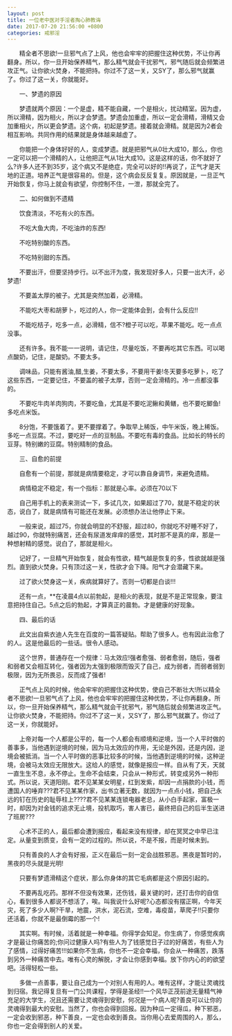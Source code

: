 ```yaml
---
layout: post
title: 一位老中医对手淫者掏心肺教诲
date: 2017-07-20 21:56:00 +0800
categories: 戒邪淫
---
```


　　精全者不思欲!一旦邪气点了上风，他也会牢牢的把握住这种优势，不让你再翻身。所以，你一旦开始保养精气，那么精气就会干扰邪气，邪气随后就会频繁进攻正气。让你欲火焚身，不能把持。你过不了这一关，又SY了，那么邪气就赢了。你过了这一关，你就能好。
　　一、梦遗的原因
　　梦遗就两个原因：一个是虚，精不能自藏，一个是相火，扰动精室。因为虚，所以滑精，因为相火，所以才会梦遗。梦遗会加重虚，所以一定会滑精，滑精又会加重相火，所以更会梦遗。这个病，初起是梦遗。接着就会滑精。就是因为2者会相互影响。共同作用的结果就是身体越来越虚了。
　　你能把一个身体好好的人，变成梦遗。就是把邪气从0壮大成10，那么，你也一定可以把一个滑精的人，让他把正气从1壮大成10。这是这样的话，你不就好了么?许多人还不到35岁，这个病又不是绝症，完全可以好的!!再说了，正气才是天地的正道。培养正气是很容易的。但是，这个病会反反复复。原因就是，一旦正气开始恢复，你马上就会有欲望，你控制不住，一泄，那就全完了。
　　二、如何做到不遗精
　　饮食清淡，不吃有火的东西。
　　不吃大鱼大肉，不吃油炸的东西!
　　不吃特别酸的东西。
　　不吃特别甜的东西。
　　不要出汗，但要坚持步行。以不出汗为度，我发现好多人，只要一出大汗，必梦遗!
　　不要盖太厚的被子。尤其是突然加着，必滑精。
　　不能吃大枣和胡萝卜，吃过的人，你一定能体会到，会有什么反应!!
　　不能吃桔子，吃多一点，必滑精，信不?橙子可以吃，苹果不能吃。吃一点点没事。
　　还有许多。我不能一一说明，请记住，尽量吃饭，不要再吃其它东西。可以喝点酸奶，记住，是酸奶。不要太多。
　　调味品，只能有酱油,醋,生姜，不要太多，不要用干姜!冬天要多吃萝卜，吃了这些东西，一定要记住，不要盖的被子太厚，否则一定会滑精的。冷一点都没事的。
　　不要吃牛肉羊肉狗肉，不要吃鱼，尤其是不要吃泥鳅和黄鳝，也不要吃鲫鱼!多吃点米饭。
　　8分饱，不要饿着了。更不要撑着了。争取早上稀饭，中午米饭，晚上稀饭。多吃一点豆腐。不过，要吃好一点的豆制品。不要吃有毒的食品。比如长的特长的豆芽。特别嫩的豆腐。特别精制的食品。
　　三、自愈的前提
　　自愈有一个前提，那就是病情要稳定，才可以靠自身调节，来避免遗精。
　　病情稳定不稳定，有一个指标：那就是心率。必须在70以下
　　自己用手机上的表来测试一下，多试几次，如果超过了70，就是不稳定的状态，说白了，就是病情有可能还在发展。必须想办法让他停止下来。
　　一般来说，超过75，你就会明显的不舒服，超过80，你就吃不好睡不好了，越过90，你就特别痛苦，还会有尿道发痒痒的感觉，其时那不是真的痒，那是一种想射精的感觉。说白了，那就是相火。
　　记好了，一旦精气开始恢复，就会有性欲，精气越是恢复的多，性欲就越是强烈。直到欲火焚身。只有顶过这一关，性欲才会下降。阳气才会潜藏下来。
　　过了欲火焚身这一关，疾病就算好了。否则一切都是白谈!!!
　　还有一点，**在凌晨4点以前勃起，是相火的表现，就是不是正常现象，要注意把持住自己。5点之后的勃起，才算真正的晨勃。才是健康的好现象。
　　四、最后的话
　　此文出自紫衣迪人先生在百度的一篇答疑贴。帮助了很多人。也有因此治愈了的人。这是他最后的一些话。很令人感动。
　　这个世界，普通存在一个规律：马太效应!强者愈强、弱者愈弱，随后，强者和弱者又会相互转化，强者因为太强到极限而毁灭了自己，成为弱者，而弱者弱到极限，因为无所畏忌，反而成了强者!
　　正气点上风的时候，他会牢牢的把握住这种优势，使自己不断壮大!所以精全者不思欲!一旦邪气点了上风，他也会牢牢的把握住这种优势，不让你再翻身。所以，你一旦开始保养精气，那么精气就会干扰邪气，邪气随后就会频繁进攻正气。让你欲火焚身，不能把持。你过不了这一关，又SY了，那么邪气就赢了。你过了这一关，你就能好。
　　上帝对每一个人都是公平的，每一个人都会有顺境和逆境，当一个人平时做的善事多，当他遇到逆境的时候，因为马太效应的作用，无论是外因，还是内因，逆境会被抵消。当一个人平时做的恶事比较多的时候，当他遇到逆境的时候，这种逆境，会被马太效应无限放大。这给人的感觉，就像是报应一样。自从有了天，天就一直生生不息，永不停止。生命不会结束，只会从一种形式，转变成另外一种形式。所以说，天道阳刚。君不见某某女明星，红到发紫，却因一点捐款的小钱，而遭国人的唾弃???君不见某某作家，出书立著无数，就因为一点点小钱，把自己永远的钉在历史的耻辱柱上????君不见某某连锁电器老总，从小白手起家，富极一时，却因为对金钱的追求无止境，投机取巧，害人害已，最终把自己的后半生送进了班房???
　　心术不正的人，最后都会遭到报应，看起来没有规律，却在冥冥之中早已注定。从量变到质变，会有一定的过程的。所以说，不是不报，而是时候未到。
　　只有善良的人才会有好报，正义在最后一刻一定会战胜邪恶。黑夜是暂时的，黑夜的尽头就是光明!
　　只要有梦遗滑精这个症状，那么你身体的其它毛病都是这个原因引起的。
　　不要再乱吃药。那样不但没有效果，还伤钱，最关键的时，还打击你的自信心，看到很多人都说不想活了，唉。叫我说什么好呢?心态都没有摆正啊，今年天灾，死了多少人啊?干旱，地震，洪水，泥石流，空难，毒疫苗，草爬子!!只要你还活着，你就不是最倒霉的那一个!
　　其实啊。有时候，活着就是一种幸福。你得学会知足。你生病了，你感觉疾病才是最让你痛苦的;你问过健康人吗?有些人为了钱感觉日子过的好痛苦，有些人为了感情，过得好痛苦!!!如果你不生病，你也不一定会幸福，你会从一种痛苦，跌落到另外一种痛苦中去。唯有心灵的解脱，才会让你感到幸福。放下你内心的的欲望吧。活得轻松一些。
　　多做一点善事，要让自己成为一个对别人有用的人。唯有这样，才能让灵魂找到归宿。我记得复旦有一门公共课程，学得是圣经!!一个风华正茂前途无量精气神充足的大学生，况且还需要让灵魂得到安慰，何况是一个病人呢?善良可以让你的灵魂得到最大的安慰。当然了，你也会得到回报。因为种瓜一定得瓜，种下邪恶，一定会收到邪恶，种下善良，一定也会收到善良。当你用心去爱周围的人，那么，你也一定会得到别人的关爱。